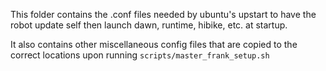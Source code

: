This folder contains the .conf files needed by ubuntu's upstart to have the robot update self then
launch dawn, runtime, hibike, etc. at startup.

It also contains other miscellaneous config files that are copied to the correct locations upon
running `scripts/master_frank_setup.sh`
